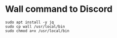 # Wall command to Discord

```
sudo apt install -y jq
sudo cp wall /usr/local/bin
sudo chmod a+x /usr/local/bin
```
